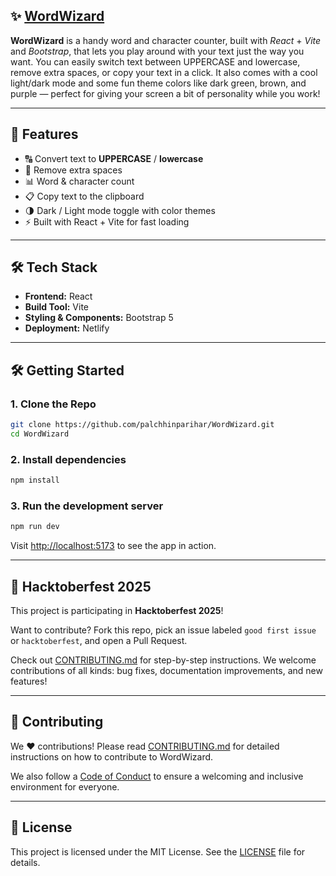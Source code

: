 ## ✨ [WordWizard](https://wordwizard-texteditor.netlify.app)

**WordWizard** is a handy word and character counter, built with *React* + *Vite* and *Bootstrap*, that lets you play around with your text just the way you want. You can easily switch text between UPPERCASE and lowercase, remove extra spaces, or copy your text in a click. It also comes with a cool light/dark mode and some fun theme colors like dark green, brown, and purple — perfect for giving your screen a bit of personality while you work!

---

## 🔧 Features

- 🔠 Convert text to **UPPERCASE** / **lowercase**
- 🧹 Remove extra spaces
- 📊 Word & character count
- 📋 Copy text to the clipboard
- 🌗 Dark / Light mode toggle with color themes
- ⚡ Built with React + Vite for fast loading

---

## 🛠️ Tech Stack

- **Frontend:** React  
- **Build Tool:** Vite  
- **Styling & Components:** Bootstrap 5  
- **Deployment:** Netlify

---

## 🛠️ Getting Started

### 1. Clone the Repo

```bash
git clone https://github.com/palchhinparihar/WordWizard.git
cd WordWizard
````

### 2. Install dependencies

```bash
npm install
```

### 3. Run the development server

```bash
npm run dev
```

Visit [http://localhost:5173](http://localhost:5173) to see the app in action.

---

## 🎃 Hacktoberfest 2025

This project is participating in **Hacktoberfest 2025**!

Want to contribute? Fork this repo, pick an issue labeled `good first issue` or `hacktoberfest`, and open a Pull Request.

Check out [CONTRIBUTING.md](./CONTRIBUTING.md) for step-by-step instructions.
We welcome contributions of all kinds: bug fixes, documentation improvements, and new features!

---

## 📄 Contributing

We ❤️ contributions! Please read [CONTRIBUTING.md](./CONTRIBUTING.md) for detailed instructions on how to contribute to WordWizard.

We also follow a [Code of Conduct](/CODE_OF_CONDUCT.md) to ensure a welcoming and inclusive environment for everyone.

---

## 📝 License

This project is licensed under the MIT License. See the [LICENSE](./LICENSE) file for details.
